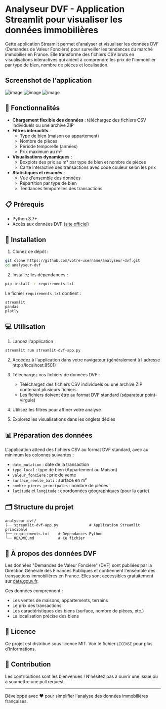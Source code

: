 # Analyseur DVF - Application Streamlit pour visualiser les données immobilières

Cette application Streamlit permet d'analyser et visualiser les données DVF (Demandes de Valeur Foncière) pour surveiller les tendances du marché immobilier en France. Elle transforme des fichiers CSV bruts en visualisations interactives qui aident à comprendre les prix de l'immobilier par type de bien, nombre de pièces et localisation.

## Screenshot de l'application
![image](https://github.com/user-attachments/assets/9ef02333-faff-474c-be47-25a9a2e289a2)
![image](https://github.com/user-attachments/assets/8a25542b-6fc0-4669-816c-c761435c245b)
![image](https://github.com/user-attachments/assets/b64e0a4f-aedd-4894-9048-a8d3793d8ba9)



## 🚀 Fonctionnalités

- **Chargement flexible des données** : téléchargez des fichiers CSV individuels ou une archive ZIP
- **Filtres interactifs** :
  - Type de bien (maison ou appartement)
  - Nombre de pièces
  - Période temporelle (années)
  - Prix maximum au m²
- **Visualisations dynamiques** :
  - Boxplots des prix au m² par type de bien et nombre de pièces
  - Carte interactive des transactions avec code couleur selon les prix
- **Statistiques et résumés** :
  - Vue d'ensemble des données
  - Répartition par type de bien
  - Tendances temporelles des transactions

## 📋 Prérequis

- Python 3.7+
- Accès aux données DVF ([site officiel](https://www.data.gouv.fr/fr/datasets/demandes-de-valeurs-foncieres/))

## 🔧 Installation

1. Clonez ce dépôt :
```bash
git clone https://github.com/votre-username/analyseur-dvf.git
cd analyseur-dvf
```

2. Installez les dépendances :
```bash
pip install -r requirements.txt
```

Le fichier `requirements.txt` contient :
```
streamlit
pandas
plotly
```

## 💻 Utilisation

1. Lancez l'application :
```bash
streamlit run streamlit-dvf-app.py
```

2. Accédez à l'application dans votre navigateur (généralement à l'adresse http://localhost:8501)

3. Téléchargez vos fichiers de données DVF :
   - Téléchargez des fichiers CSV individuels ou une archive ZIP contenant plusieurs fichiers
   - Les fichiers doivent être au format DVF standard (séparateur point-virgule)

4. Utilisez les filtres pour affiner votre analyse

5. Explorez les visualisations dans les onglets dédiés

## 📊 Préparation des données

L'application attend des fichiers CSV au format DVF standard, avec au minimum les colonnes suivantes :
- `date_mutation` : date de la transaction
- `type_local` : type de bien (Appartement ou Maison)
- `valeur_fonciere` : prix de vente
- `surface_reelle_bati` : surface en m²
- `nombre_pieces_principales` : nombre de pièces
- `latitude` et `longitude` : coordonnées géographiques (pour la carte)

## 🗂️ Structure du projet

```
analyseur-dvf/
├── streamlit-dvf-app.py              # Application Streamlit principale
├── requirements.txt    # Dépendances Python
└── README.md           # Ce fichier
```

## 📝 À propos des données DVF

Les données "Demandes de Valeur Foncière" (DVF) sont publiées par la Direction Générale des Finances Publiques et contiennent l'ensemble des transactions immobilières en France. Elles sont accessibles gratuitement sur [data.gouv.fr](https://www.data.gouv.fr/fr/datasets/demandes-de-valeurs-foncieres/).

Ces données comprennent :
- Les ventes de maisons, appartements, terrains
- Le prix des transactions
- Les caractéristiques des biens (surface, nombre de pièces, etc.)
- La localisation précise des biens

## 📜 Licence

Ce projet est distribué sous licence MIT. Voir le fichier `LICENSE` pour plus d'informations.

## 🤝 Contribution

Les contributions sont les bienvenues ! N'hésitez pas à ouvrir une issue ou à soumettre une pull request.

---

Développé avec ❤️ pour simplifier l'analyse des données immobilières françaises.
